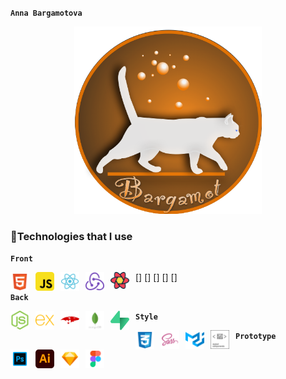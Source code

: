 **`Anna Bargamotova`**

<div align="center">
<!-- ![logo](/logo/Cat_logo.png) -->
  <img src="/logo/Cat_logo.png" width="300" height="300"/>
</div>


### 🧰Technologies that I use 

**<p align="left" width="100%">`Front`</p>**

[<img align="left" alt="sign" width="30" style="padding-right:10px" src="/icons/html.svg"/>]
[<img align="left" alt="sign" width="30" style="padding-right:10px" src="/icons/javascript.svg"/>]
[<img align="left" alt="sign" width="30" style="padding-right:10px" src="/icons/react.svg"/>]
[<img align="left" alt="sign" width="30" style="padding-right:10px" src="/icons/redux.svg"/>]
[<img align="left" alt="sign" width="30" style="padding-right:10px" src="/icons/react-query.svg"/>]


  

**<p align="left" width="100%">`Back`</p>**
<img align="left" alt="sign" width="30" style="padding-right:10px" src="/icons/nodejs.svg"/>
<img align="left" alt="sign" width="30" style="padding-right:10px" src="/icons/express.svg"/>
<img align="left" alt="sign" width="30" style="padding-right:10px" src="/icons/mongoose.svg"/>
<img align="left" alt="sign" width="30" style="padding-right:10px" src="/icons/mongo.svg"/>
<img align="left" alt="sign" width="30" style="padding-right:10px" src="/icons/supabase.svg"/>

  
  
**<p align="left" width="100%">`Style`</p>**
<img align="left" alt="sign" width="30" style="padding-right:10px" src="/icons/css.svg"/>
<img align="left" alt="sign" width="30" style="padding-right:10px" src="/icons/sass.svg"/>
<img align="left" alt="sign" width="30" style="padding-right:10px" src="/icons/materialui.svg"/>
<img align="left" alt="sign" width="30" style="padding-right:10px" src="/icons/styled.svg"/>
  
 
**<p align="left" width="100%">`Prototype`</p>**
<img align="left" alt="sign" width="30" style="padding-right:10px" src="/icons/photoshop.svg"/>
<img align="left" alt="sign" width="30" style="padding-right:10px" src="/icons/adobe.svg"/>
<img align="left" alt="sign" width="30" style="padding-right:10px" src="/icons/sketch.svg"/>
<img align="left" alt="sign" width="30" style="padding-right:10px" src="/icons/figma.svg"/>
<br/>
<!--
**Bargamotova/Bargamotova** is a ✨ _special_ ✨ repository because its `README.md` (this file) appears on your GitHub profile.

Here are some ideas to get you started:

- 🔭 I’m currently working on ...
- 🌱 I’m currently learning ...
- 👯 I’m looking to collaborate on ...
- 🤔 I’m looking for help with ...
- 💬 Ask me about ...
- 📫 How to reach me: ...
- 😄 Pronouns: ...
- ⚡ Fun fact: ...
-->
